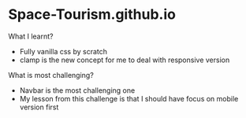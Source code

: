 # Space-Tourism.github.io

What I learnt?
- Fully vanilla css by scratch
- clamp is the new concept for me to deal with responsive version

What is most challenging?
- Navbar is the most challenging one
- My lesson from this challenge is that I should have focus on mobile version first
